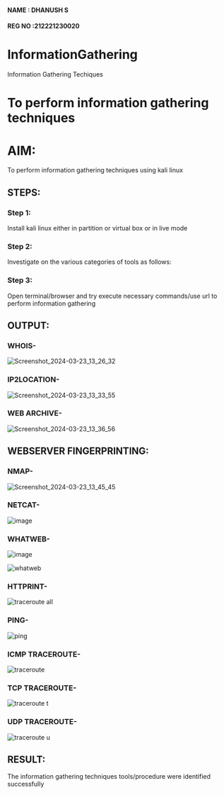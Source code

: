 #### NAME : DHANUSH S
#### REG NO :212221230020

# InformationGathering
Information Gathering Techiques

# To perform information gathering techniques

# AIM:

To perform information gathering techniques using kali linux 

## STEPS:

### Step 1:

Install kali linux either in partition or virtual box or in live mode

### Step 2:

Investigate on the various categories of tools as follows:

### Step 3:
Open terminal/browser and try execute necessary commands/use url to perform information gathering


## OUTPUT:

### WHOIS-
![Screenshot_2024-03-23_13_26_32](https://github.com/Vanitha-SM/InformationGathering/assets/119557985/8779ba07-fc9d-4353-916c-1b6a28dd0171)

### IP2LOCATION-
![Screenshot_2024-03-23_13_33_55](https://github.com/Vanitha-SM/InformationGathering/assets/119557985/9bfd8d38-d260-42f4-bccf-b37fbeb5eff1)

### WEB ARCHIVE-
![Screenshot_2024-03-23_13_36_56](https://github.com/Vanitha-SM/InformationGathering/assets/119557985/3813ae50-fa85-4461-b8d9-529ac36c1055)

## WEBSERVER FINGERPRINTING:

### NMAP-
![Screenshot_2024-03-23_13_45_45](https://github.com/Vanitha-SM/InformationGathering/assets/119557985/ca01a569-3f05-4326-93ff-a49a500da697)

### NETCAT-
![image](https://github.com/Vanitha-SM/InformationGathering/assets/119557985/da524ece-4a07-444f-acae-ffc10af827f4)

### WHATWEB-
![image](https://github.com/Vanitha-SM/InformationGathering/assets/119557985/01dbc462-9df2-4d38-84d9-f74e9ad2a0bb)

![whatweb](https://github.com/Vanitha-SM/InformationGathering/assets/119557985/38459e5c-d252-4de6-a68a-9bf6923eafec)

### HTTPRINT-

![traceroute all](https://github.com/Vanitha-SM/InformationGathering/assets/119557985/c93bb784-13b5-4b14-a020-345d7c53d317)


### PING-
![ping](https://github.com/Vanitha-SM/InformationGathering/assets/119557985/2ee03ec6-3516-4df4-98dc-351b042fb1e3)

### ICMP TRACEROUTE-
![traceroute](https://github.com/Vanitha-SM/InformationGathering/assets/119557985/a4d27fb0-5363-4ff7-b938-ae6f6c1dec3e)

### TCP TRACEROUTE-
![traceroute t](https://github.com/Vanitha-SM/InformationGathering/assets/119557985/81c0385c-46b1-49fd-b04f-813da757a450)

### UDP TRACEROUTE-
![traceroute u](https://github.com/Vanitha-SM/InformationGathering/assets/119557985/7b311b6c-4cc7-468b-bc0c-7cc088e9d737)


## RESULT:
The information gathering techniques tools/procedure were  identified successfully
